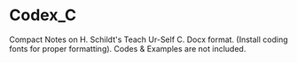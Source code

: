 # Codex_C
Compact Notes on H. Schildt's Teach Ur-Self C. Docx format. (Install coding fonts for proper formatting). Codes & Examples are not included.
